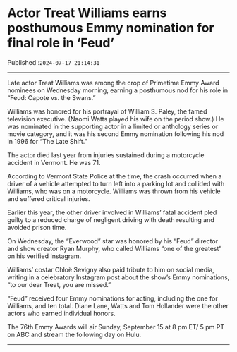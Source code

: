 # Actor Treat Williams earns posthumous Emmy nomination for final role in ‘Feud’

Published :`2024-07-17 21:14:31`

---

Late actor Treat Williams was among the crop of Primetime Emmy Award nominees on Wednesday morning, earning a posthumous nod for his role in “Feud: Capote vs. the Swans.”

Williams was honored for his portrayal of William S. Paley, the famed television executive. (Naomi Watts played his wife on the period show.) He was nominated in the supporting actor in a limited or anthology series or movie category, and it was his second Emmy nomination following his nod in 1996 for “The Late Shift.”

The actor died last year from injuries sustained during a motorcycle accident in Vermont. He was 71.

According to Vermont State Police at the time, the crash occurred when a driver of a vehicle attempted to turn left into a parking lot and collided with Williams, who was on a motorcycle. Williams was thrown from his vehicle and suffered critical injuries.

Earlier this year, the other driver involved in Williams’ fatal accident pled guilty to a reduced charge of negligent driving with death resulting and avoided prison time.

On Wednesday, the “Everwood” star was honored by his “Feud” director and show creator Ryan Murphy, who called Williams “one of the greatest” on his verified Instagram.

Williams’ costar Chloë Sevigny also paid tribute to him on social media, writing in a celebratory Instagram post about the show’s Emmy nominations, “to our dear Treat, you are missed.”

“Feud” received four Emmy nominations for acting, including the one for Williams, and ten total. Diane Lane, Watts and Tom Hollander were the other actors who earned individual honors.

The 76th Emmy Awards will air Sunday, September 15 at 8 pm ET/ 5 pm PT on ABC and stream the following day on Hulu.

---

